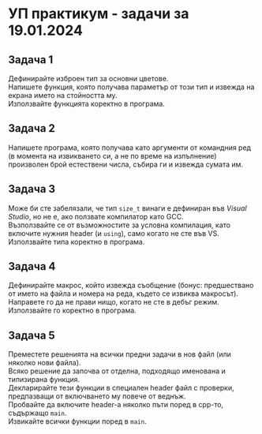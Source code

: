 # УП практикум - задачи за 19.01.2024

## Задача 1

Дефинирайте изброен тип за основни цветове.  
Напишете функция, която получава параметър от този тип и извежда на екрана името на стойността му.  
Използвайте функцията коректно в програма.

## Задача 2

Напишете програма, която получава като аргументи от командния ред (в момента на извикването си, а не по време на изпълнение) произволен брой
естествени числа, събира ги и извежда сумата им.

## Задача 3

Може би сте забелязали, че тип `size_t` винаги е дефиниран във _Visual Studio_, но не е, ако ползвате компилатор като GCC.  
Възползвайте се от възможностите за условна компилация, като включите нужния header (и `using`), само когато не сте във VS.  
Използвайте типа коректно в програма.

## Задача 4

Дефинирайте макрос, който извежда съобщение (бонус: предшествано от името на файла и номера на реда, където се извиква макросът).  
Направете го да не прави нищо, когато не сте в дебъг режим.  
Използвайте го коректно в програма.

## Задача 5

Преместете решенията на всички предни задачи в нов файл (или няколко нови файла).  
Всяко решение да започва от отделна, подходящо именована и типизирана функция.  
Декларирайте тези функции в специален header файл с проверки, предпазващи от включването му повече от веднъж.  
Пробвайте да включите header-а няколко пъти поред в cpp-то, съдържащо `main`.  
Извикайте всички функции поред в `main`.
